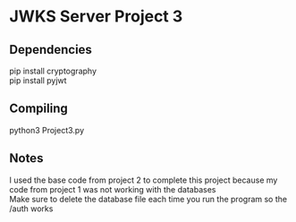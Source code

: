# JWKS Server Project 3
## Dependencies
pip install cryptography <br />
pip install pyjwt <br />

## Compiling
python3 Project3.py

## Notes
I used the base code from project 2 to complete this project because my code from project 1 was not working with the databases <br />
Make sure to delete the database file each time you run the program so the /auth works <br />
